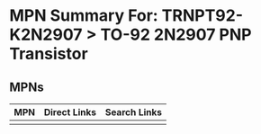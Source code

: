 



# MPN Summary For: TRNPT92-K2N2907 > TO-92 2N2907 PNP Transistor

## MPNs
  

|MPN|Direct Links|Search Links|
| :--- | :--- | :--- |
||||
